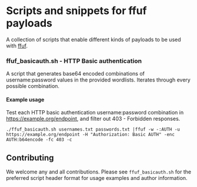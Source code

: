 # Scripts and snippets for ffuf payloads

A collection of scripts that enable different kinds of payloads to be used with [ffuf](https://github.com/ffuf/ffuf).

### ffuf_basicauth.sh - HTTP Basic authentication

A script that generates base64 encoded combinations of username:password values in the provided wordlists. Iterates through every possible combination.

#### Example usage
Test each HTTP basic authentication username:password combination in https://example.org/endpoint, and filter out 403 - Forbidden responses.

```
./ffuf_basicauth.sh usernames.txt passwords.txt |ffuf -w -:AUTH -u https://example.org/endpoint -H "Authorization: Basic AUTH" -enc AUTH:b64encode -fc 403 -c 
```

## Contributing

We welcome any and all contributions. Please see `ffuf_basicauth.sh` for the preferred script header format for usage examples and author information.
